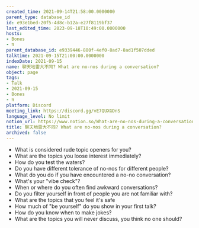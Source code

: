 ```yaml
---
created_time: 2021-09-14T21:58:00.0000000
parent_type: database_id
id: e93e1bed-20f5-4d8c-b12a-e27f8119bf37
last_edited_time: 2023-09-18T10:49:00.0000000
hosts:
- Bones
- π
parent_database_id: e9339446-880f-4ef0-8ad7-8ad1f507dded
talktime: 2021-09-15T21:00:00.0000000
indexDate: 2021-09-15
name: 聊天地雷大不同? What are no-nos during a conversation?
object: page
tags:
- Talk
- 2021-09-15
- Bones
- π
platform: Discord
meeting_link: https://discord.gg/vE7QUXGDnS
language_level: No limit
notion_url: https://www.notion.so/What-are-no-nos-during-a-conversation-e93e1bed20f54d8cb12ae27f8119bf37
title: 聊天地雷大不同? What are no-nos during a conversation?
archived: false
---
```



   - What is considered rude topic openers for you?
   - What are the topics you loose interest immediately?
   - How do you test the waters?
   - Do you have different tolerance of no-nos for different people?
   - What do you do if you have encountered a no-no conversation? 
   - What's your "vibe check"?
   - When or where do you often find awkward conversations?
   - Do you filter yourself in front of people you are not familiar with?
   - What are the topics that you feel it's safe
   - How much of "be yourself" do you show in your first talk?
   - How do you know when to make jokes?
   - What are the topics you will never discuss, you think no one should?









